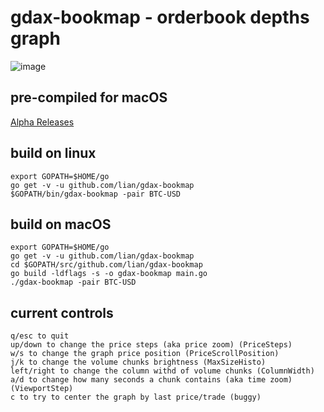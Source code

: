 # gdax-bookmap - orderbook depths graph

![image](http://i.imgur.com/TAqyzeg.png)

## pre-compiled for macOS
[Alpha Releases](https://github.com/lian/gdax-bookmap/releases)

## build on linux

```
export GOPATH=$HOME/go
go get -v -u github.com/lian/gdax-bookmap
$GOPATH/bin/gdax-bookmap -pair BTC-USD
```

## build on macOS

```
export GOPATH=$HOME/go
go get -v -u github.com/lian/gdax-bookmap
cd $GOPATH/src/github.com/lian/gdax-bookmap
go build -ldflags -s -o gdax-bookmap main.go
./gdax-bookmap -pair BTC-USD
```

## current controls

```
q/esc to quit
up/down to change the price steps (aka price zoom) (PriceSteps)
w/s to change the graph price position (PriceScrollPosition)
j/k to change the volume chunks brightness (MaxSizeHisto)
left/right to change the column withd of volume chunks (ColumnWidth)
a/d to change how many seconds a chunk contains (aka time zoom) (ViewportStep)
c to try to center the graph by last price/trade (buggy)
```
